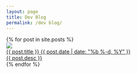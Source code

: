 ```yaml
---
layout: page
title: Dev Blog
permalink: /dev blog/
---
```


<div class="post-list row">
{% for post in site.posts %}
    <div class="post col-12 col-md-6 col-sm-12">        
        <a class="post-link" href="{{ post.url | prepend: site.baseurl }}">
            <div class="crop">
                <img src="{{post.image}}">   
            </div>    
            <div class="text">
                <span class="pst-title">{{ post.title }}</span>
                <span class="post-meta">{{ post.date | date: "%b %-d, %Y" }}</span>            
            </div> 
            <span class="line"></span>
            <div class="desc">
                {{ post.desc }}
            </div>
        </a>  
    </div>
{% endfor %}
</div>